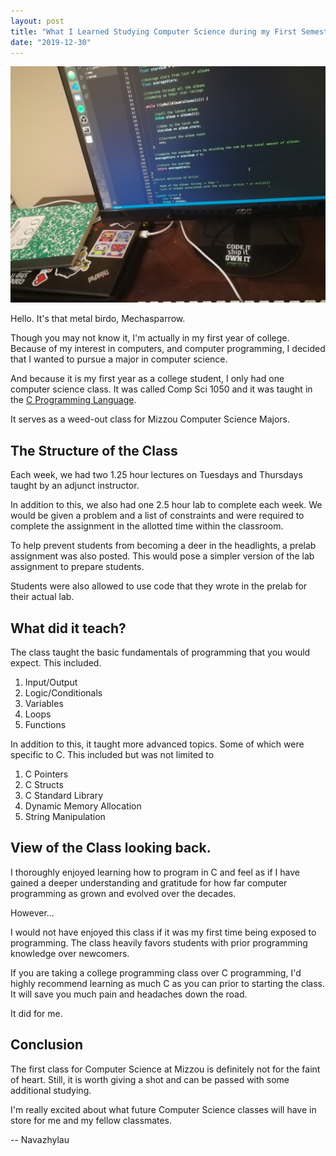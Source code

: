 ```yaml
---
layout: post
title: "What I Learned Studying Computer Science during my First Semester of College"
date: "2019-12-30"
---
```

![Coding Photo](/assets/images/compsci-first-sem-cover.jpg)

Hello. It's that metal birdo, Mechasparrow.

Though you may not know it, I‌'m actually in my first year of college. Because of my interest in computers, and computer programming, I‌ decided that I‌ wanted to pursue a major in computer science.

And because it is my first year as a college student, I‌ only had one computer science class. It was called Comp Sci 1050 and it was taught in the [C Programming Language](https://en.wikipedia.org/wiki/C_(programming_language)).

It serves as a weed-out class for Mizzou Computer Science Majors.

## The Structure of the Class

Each week, we had two 1.25 hour lectures on Tuesdays and Thursdays taught by an adjunct instructor.

In addition to this, we also had one 2.5 hour lab to complete each week. We would be given a problem and a list of constraints and were required to complete the assignment in the allotted time within the classroom.

To help prevent students from becoming a deer in the headlights, a prelab assignment was also posted. This would pose a simpler version of the lab assignment to prepare students.

Students were also allowed to use code that they wrote in the prelab for their actual lab.

## ‌What did it teach?

The class taught the basic fundamentals of programming that you would expect. This included.

1. Input/Output
2. Logic/Conditionals
3. Variables
4. Loops
5. Functions

In addition to this, it taught more advanced topics. Some of which were specific to C. This included but was not limited to

1. C Pointers
2. C Structs
3. C Standard Library
4. Dynamic Memory Allocation
5. String Manipulation

## View of the Class looking back.

I‌ thoroughly enjoyed learning how to program in C and feel as if I‌ have gained a deeper understanding and gratitude for how far computer programming as grown and evolved over the decades.

However...

I‌ would not have enjoyed this class if it was my first time being exposed to programming. The class heavily favors students with prior programming knowledge over newcomers.

If you are taking a college programming class over C programming, I'd highly recommend learning as much C as you can prior to starting the class. It will save you much pain and headaches down the road.

It did for me.

## Conclusion

The first class for Computer Science at Mizzou is definitely not for the faint of heart. Still, it is worth giving a shot and can be passed with some additional studying.

I'm really excited about what future Computer Science classes will have in store for me and my fellow classmates.

-- Navazhylau
